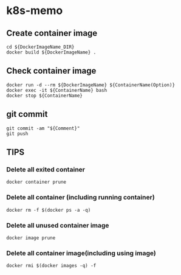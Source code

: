 # k8s-memo

## Create container image
```
cd ${DockerImageName_DIR}
docker build ${DockerImageName} .
```

## Check container image
```
docker run -d --rm ${DockerImageName} ${ContainerName(Option)} 
docker exec -it ${ContainerName} bash
docker stop ${ContainerName}
```

## git commit
```
git commit -am "${Comment}"
git push
```

## TIPS
### Delete all exited container
```
docker container prune
```

### Delete all container (including running container)
```
docker rm -f $(docker ps -a -q)
```

### Delete all unused container image
```
docker image prune
```

### Delete all container image(including using image)
```
docker rmi $(docker images -q) -f
```
